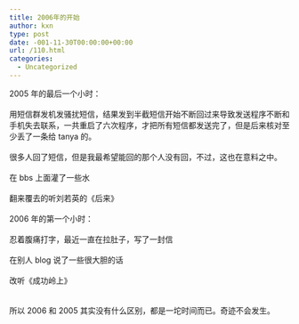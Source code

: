 ```yaml
---
title: 2006年的开始
author: kxn
type: post
date: -001-11-30T00:00:00+00:00
url: /110.html
categories:
  - Uncategorized
---
```


<div>
  2005 年的最后一个小时：
</div>

<div>
   
</div>

<div>
  用短信群发机发骚扰短信，结果发到半截短信开始不断回过来导致发送程序不断和手机失去联系，一共重启了六次程序，才把所有短信都发送完了，但是后来核对至少丢了一条给 tanya 的。
</div>

<div>
   
</div>

<div>
  很多人回了短信，但是我最希望能回的那个人没有回，不过，这也在意料之中。
</div>

<div>
   
</div>

<div>
  在 bbs 上面灌了一些水
</div>

<div>
   
</div>

<div>
  翻来覆去的听刘若英的《后来》
</div>

<div>
   
</div>

<div>
  2006 年的第一个小时：
</div>

<div>
   
</div>

<div>
  忍着腹痛打字，最近一直在拉肚子，写了一封信
</div>

<div>
   
</div>

<div>
  在别人 blog 说了一些很大胆的话
</div>

<div>
   
</div>

<div>
  改听《成功岭上》
</div>

<div>
   
</div>

<div>
   
</div>

<div>
  所以 2006 和 2005 其实没有什么区别，都是一坨时间而已。奇迹不会发生。
</div>
